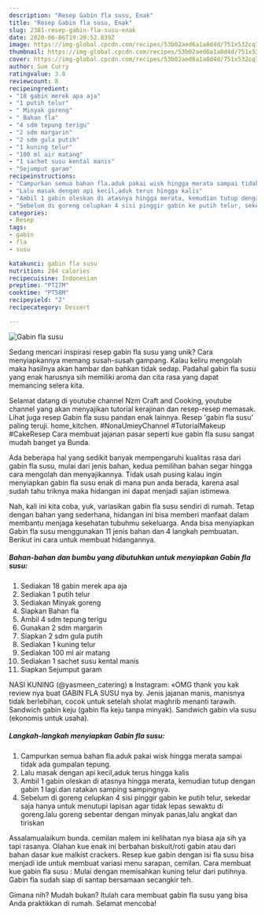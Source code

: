 ```yaml
---
description: "Resep Gabin fla susu, Enak"
title: "Resep Gabin fla susu, Enak"
slug: 2381-resep-gabin-fla-susu-enak
date: 2020-06-06T19:20:52.839Z
image: https://img-global.cpcdn.com/recipes/53b02aed6a1a8d4d/751x532cq70/gabin-fla-susu-foto-resep-utama.jpg
thumbnail: https://img-global.cpcdn.com/recipes/53b02aed6a1a8d4d/751x532cq70/gabin-fla-susu-foto-resep-utama.jpg
cover: https://img-global.cpcdn.com/recipes/53b02aed6a1a8d4d/751x532cq70/gabin-fla-susu-foto-resep-utama.jpg
author: Sue Curry
ratingvalue: 3.8
reviewcount: 8
recipeingredient:
- "18 gabin merek apa aja"
- "1 putih telur"
- " Minyak goreng"
- " Bahan fla"
- "4 sdm tepung terigu"
- "2 sdm margarin"
- "2 sdm gula putih"
- "1 kuning telur"
- "100 ml air matang"
- "1 sachet susu kental manis"
- "Sejumput garam"
recipeinstructions:
- "Campurkan semua bahan fla.aduk pakai wisk hingga merata sampai tidak ada gumpalan tepung."
- "Lalu masak dengan api kecil,aduk terus hingga kalis"
- "Ambil 1 gabin oleskan di atasnya hingga merata, kemudian tutup dengan gabin 1 lagi.dan ratakan samping sampingnya."
- "Sebelum di goreng celupkan 4 sisi pinggir gabin ke putih telur, sekedar saja hanya untuk menutupi lapisan agar tidak lepas sewaktu di goreng.lalu goreng sebentar dengan minyak panas,lalu angkat dan tiriskan"
categories:
- Resep
tags:
- gabin
- fla
- susu

katakunci: gabin fla susu 
nutrition: 204 calories
recipecuisine: Indonesian
preptime: "PT27M"
cooktime: "PT58M"
recipeyield: "2"
recipecategory: Dessert

---
```



![Gabin fla susu](https://img-global.cpcdn.com/recipes/53b02aed6a1a8d4d/751x532cq70/gabin-fla-susu-foto-resep-utama.jpg)

Sedang mencari inspirasi resep gabin fla susu yang unik? Cara menyiapkannya memang susah-susah gampang. Kalau keliru mengolah maka hasilnya akan hambar dan bahkan tidak sedap. Padahal gabin fla susu yang enak harusnya sih memiliki aroma dan cita rasa yang dapat memancing selera kita.

Selamat datang di youtube channel Nzm Craft and Cooking, youtube channel yang akan menyajikan tutorial kerajinan dan resep-resep memasak. Lihat juga resep Gabin fla susu pandan enak lainnya. Resep &#39;gabin fla susu&#39; paling teruji. home_kitchen. #NonaUmieyChannel #TutorialMakeup #CakeResep Cara membuat jajanan pasar seperti kue gabin fla susu sangat mudah banget ya Bunda.

Ada beberapa hal yang sedikit banyak mempengaruhi kualitas rasa dari gabin fla susu, mulai dari jenis bahan, kedua pemilihan bahan segar hingga cara mengolah dan menyajikannya. Tidak usah pusing kalau ingin menyiapkan gabin fla susu enak di mana pun anda berada, karena asal sudah tahu triknya maka hidangan ini dapat menjadi sajian istimewa.


Nah, kali ini kita coba, yuk, variasikan gabin fla susu sendiri di rumah. Tetap dengan bahan yang sederhana, hidangan ini bisa memberi manfaat dalam membantu menjaga kesehatan tubuhmu sekeluarga. Anda bisa menyiapkan Gabin fla susu menggunakan 11 jenis bahan dan 4 langkah pembuatan. Berikut ini cara untuk membuat hidangannya.

<!--inarticleads1-->

##### Bahan-bahan dan bumbu yang dibutuhkan untuk menyiapkan Gabin fla susu:

1. Sediakan 18 gabin merek apa aja
1. Sediakan 1 putih telur
1. Sediakan  Minyak goreng
1. Siapkan  Bahan fla
1. Ambil 4 sdm tepung terigu
1. Gunakan 2 sdm margarin
1. Siapkan 2 sdm gula putih
1. Sediakan 1 kuning telur
1. Sediakan 100 ml air matang
1. Sediakan 1 sachet susu kental manis
1. Siapkan Sejumput garam


NASI KUNING (@yasmeen_catering) в Instagram: «OMG thank you kak review nya buat GABIN FLA SUSU nya by. Jenis jajanan manis, manisnya tidak berlebihan, cocok untuk setelah sholat maghrib menanti tarawih. Sandwich gabin keju (gabin fla keju tanpa minyak). Sandwich gabin vla susu (ekonomis untuk usaha). 

<!--inarticleads2-->

##### Langkah-langkah menyiapkan Gabin fla susu:

1. Campurkan semua bahan fla.aduk pakai wisk hingga merata sampai tidak ada gumpalan tepung.
1. Lalu masak dengan api kecil,aduk terus hingga kalis
1. Ambil 1 gabin oleskan di atasnya hingga merata, kemudian tutup dengan gabin 1 lagi.dan ratakan samping sampingnya.
1. Sebelum di goreng celupkan 4 sisi pinggir gabin ke putih telur, sekedar saja hanya untuk menutupi lapisan agar tidak lepas sewaktu di goreng.lalu goreng sebentar dengan minyak panas,lalu angkat dan tiriskan


Assalamualaikum bunda. cemilan malem ini kelihatan nya biasa aja sih ya tapi rasanya. Olahan kue enak ini berbahan biskuit/roti gabin atau dari bahan dasar kue malkist crackers. Resep kue gabin dengan isi fla susu bisa menjadi ide untuk membuat variasi menu sarapan, cemilan. Cara membuat kue gabin fla susu : Mulai dengan memisahkan kuning telur dari putihnya. Gabin fla sudah siap di santap bersamaan secangkir teh. 

Gimana nih? Mudah bukan? Itulah cara membuat gabin fla susu yang bisa Anda praktikkan di rumah. Selamat mencoba!
